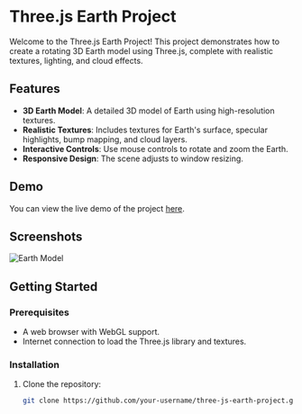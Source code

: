 # Three.js Earth Project

Welcome to the Three.js Earth Project! This project demonstrates how to create a rotating 3D Earth model using Three.js, complete with realistic textures, lighting, and cloud effects.

## Features

- **3D Earth Model**: A detailed 3D model of Earth using high-resolution textures.
- **Realistic Textures**: Includes textures for Earth's surface, specular highlights, bump mapping, and cloud layers.
- **Interactive Controls**: Use mouse controls to rotate and zoom the Earth.
- **Responsive Design**: The scene adjusts to window resizing.

## Demo

You can view the live demo of the project [here](https://your-vercel-project-url.vercel.app).

## Screenshots

![Earth Model](path/to/your/screenshot.png)

## Getting Started

### Prerequisites

- A web browser with WebGL support.
- Internet connection to load the Three.js library and textures.

### Installation

1. Clone the repository:
   ```bash
   git clone https://github.com/your-username/three-js-earth-project.git
